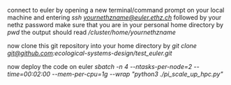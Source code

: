 
connect to euler by opening a new terminal/command prompt on your local machine and entering
*ssh yournethzname@euler.ethz.ch*
followed by your nethz password
make sure that you are in your personal home directory by
*pwd*
the output should read
*/cluster/home/yournethzname*

now clone this git repository into your home directory by
*git clone git@github.com:ecological-systems-design/test_euler.git*

now deploy the code on euler
*sbatch -n 4 --ntasks-per-node=2 --time=00:02:00 --mem-per-cpu=1g --wrap "python3 ./pi_scale_up_hpc.py"*